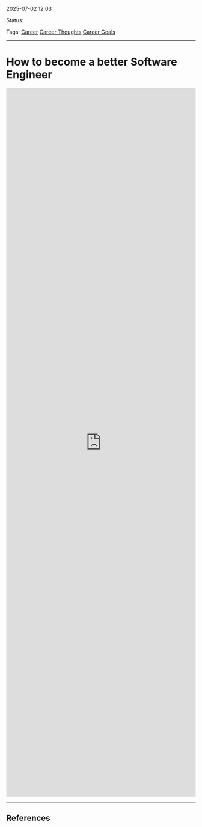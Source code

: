 
2025-07-02 12:03

Status:

Tags: [Career](../../3%20-%20Tags/Career.md) [Career Thoughts](../../3%20-%20Tags/Career%20Thoughts.md) [Career Goals](../../3%20-%20Tags/Career%20Goals.md) 

---
# How to become a better Software Engineer

<iframe src="https://www.linkedin.com/embed/feed/update/urn:li:share:7345783729623101442" height="1887" width="504" frameborder="0" allowfullscreen="" title="Embedded post"></iframe>




---
## References